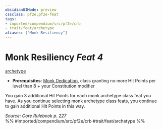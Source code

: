 ```yaml
---
obsidianUIMode: preview
cssclass: pf2e,pf2e-feat
tags:
- imported/compendium/src/pf2e/crb
- trait/feat/archetype
aliases: ["Monk Resiliency"]
---
```

# Monk Resiliency  *Feat 4*  
[archetype](archetype.md)  

- **Prerequisites**: [Monk Dedication](monk-dedication.md), class granting no more Hit Points per level than 8 + your Constitution modifier

You gain 3 additional Hit Points for each monk archetype class feat you have. As you continue selecting monk archetype class feats, you continue to gain additional Hit Points in this way.

*Source: Core Rulebook p. 227*  
%% #imported/compendium/src/pf2e/crb #trait/feat/archetype %%